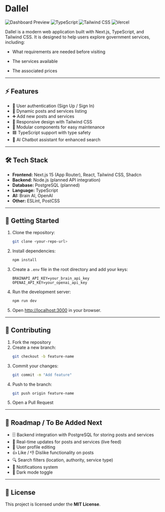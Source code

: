 # Dallel
![Dashboard Preview](https://img.shields.io/badge/Next.js-14-black?style=for-the-badge&logo=next.js&logoColor=white)
![TypeScript](https://img.shields.io/badge/TypeScript-007ACC?style=for-the-badge&logo=typescript&logoColor=white)
![Tailwind CSS](https://img.shields.io/badge/Tailwind_CSS-38B2AC?style=for-the-badge&logo=tailwind-css&logoColor=white)
![Vercel](https://img.shields.io/badge/Vercel-000000?style=for-the-badge&logo=vercel&logoColor=white)

Dallel is a modern web application built with Next.js, TypeScript, and Tailwind CSS.
It is designed to help users explore government services, including:

- What requirements are needed before visiting

- The services available

- The associated prices
---

## ⚡ Features

- 🔐 User authentication (Sign Up / Sign In)
- 📝 Dynamic posts and services listing
- ➕ Add new posts and services
- 📱 Responsive design with Tailwind CSS
- 🧩 Modular components for easy maintenance
- 🟦 TypeScript support with type safety
- 🤖 AI Chatbot assistant for enhanced search

---

## 🛠 Tech Stack

- **Frontend:** Next.js 15 (App Router), React, Tailwind CSS, Shadcn
- **Backend:** Node.js (planned API integration)
- **Database:** PostgreSQL (planned)
- **Language:** TypeScript
- **AI:** Brain AI, OpenAI
- **Other:** ESLint, PostCSS

---

## 🚀 Getting Started

1. Clone the repository:
   ```bash
   git clone <your-repo-url>
   ```

2. Install dependencies:
   ```bash
   npm install
   ```

3. Create a `.env` file in the root directory and add your keys:
   ```env
   BRAINAPI_API_KEY=your_brain_api_key
   OPENAI_API_KEY=your_openai_api_key
   ```

4. Run the development server:
   ```bash
   npm run dev
   ```

5. Open [http://localhost:3000](http://localhost:3000) in your browser.

---

## 📄 Contributing

1. Fork the repository
2. Create a new branch:
   ```bash
   git checkout -b feature-name
   ```
3. Commit your changes:
   ```bash
   git commit -m "Add feature"
   ```
4. Push to the branch:
   ```bash
   git push origin feature-name
   ```
5. Open a Pull Request

---

## 📌 Roadmap / To Be Added Next

- 🗄 Backend integration with PostgreSQL for storing posts and services
- 🔄 Real-time updates for posts and services (live feed)
- 👤 User profile editing
- 👍 Like / 👎 Dislike functionality on posts
- 🔍 Search filters (location, authority, service type)
- 🔔 Notifications system
- 🌙 Dark mode toggle

---

## 📜 License

This project is licensed under the **MIT License**.
